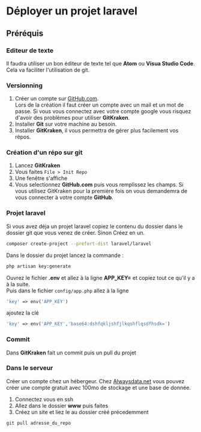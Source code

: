 # Déployer un projet laravel

## Préréquis

### Editeur de texte

Il faudra utiliser un bon éditeur de texte tel que **Atom** ou **Visua Studio Code**.  
Cela va faciliter l'utilisation de git.

### Versionning

1. Créer un compte sur [GitHub.com](https://github.com/).  
  Lors de la création il faut créer un compte avec un mail et un mot de passe.
  Si vous vous connectez avec votre compte google vous risquez d'avoir des problèmes pour utiliser **GitKraken**.
1. Installer **Git** sur votre machine au besoin.
1. Installer **GitKraken**, il vous permettra de gérer plus facilement vos répos.

### Création d'un répo sur git

1. Lancez **GitKraken**
1. Vous faites `File > Init Repo`
1. Une fenêtre s'affiche
1. Vous selectionnez **GitHub.com** puis vous remplissez les champs.
  Si vous utilisez GitKraken pour la première fois on vous demandemra de vous connecter à votre compte **GitHub**.

### Projet laravel

Si vous avez déja un projet laravel copiez le contenu du dossier dans le dossier git que vous venez de créer. Sinon Créez en un.

```bash
composer create-project --prefert-dist laravel/laravel
```

Dans le dossier du projet lancez la commande :

```bash
php artisan key:generate
```

Ouvrez le fichier **.env** et allez à la ligne **APP_KEY=** et copiez tout ce qu'il y a à la suite.  
Puis dans le fichier ```config/app.php``` allez à la ligne

```php
'key' => env('APP_KEY')
```

ajoutez la clé

```php
'key' => env('APP_KEY','base64:dshfqkljshfjlkqshflqsdfhsdk=')
```

### Commit

Dans **GitKraken** fait un commit puis un pull du projet

### Dans le serveur

Créer un compte chez un hébergeur. Chez [Alwaysdata.net](http://alwaysdata.net) vous pouvez créer une compte gratuit avec 100mo de stockage et une base de donnée.

1. Connectez vous en ssh
1. Allez dans le dossier **www** puis faites
1. Créez un site et liez le au dossier créé précedemment

```bash
git pull adresse_du_repo
```
